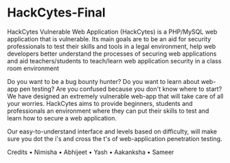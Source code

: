 # HackCytes-Final

HackCytes Vulnerable Web Application (HackCytes) is a PHP/MySQL web application that is vulnerable. Its main goals are to be an aid for security professionals to test their skills and tools in a legal environment, help web developers better understand the processes of securing web applications and aid teachers/students to teach/learn web application security in a class room environment

Do you want to be a bug bounty hunter? Do you want to learn about web-app pen testing? Are you confused because you don't know where to start? We have designed an extremely vulnerable web-app that will take care of all your worries. HackCytes aims to provide beginners, students and professionals an environment where they can put their skills to test and learn how to secure a web application.

Our easy-to-understand interface and levels based on difficulty, will make sure you dot the i's and cross the t's of web-application penetration testing.

Credits
 •	 Nimisha
 •	 Abhijeet
 •	 Yash
 •	 Aakanksha
 •	 Sameer
